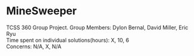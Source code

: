 # MineSweeper
TCSS 360 Group Project.
Group Members: Dylon Bernal, David Miller, Eric Ryu  
Time spent on individual solutions(hours): X, 10, 6    
Concerns: N/A, X, N/A  